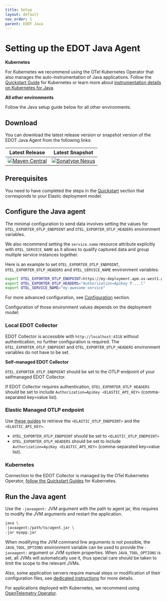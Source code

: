 ```yaml
---
title: Setup
layout: default
nav_order: 1
parent: EDOT Java
---
```


# Setting up the EDOT Java Agent

**Kubernetes**

For Kubernetes we recommend using the OTel Kubernetes Operator that also manages the auto-instrumentation of Java applications. Follow the [Quickstart Guide](../../../quickstart/index) for Kubernetes or learn more about [instrumentation details on Kubernetes for Java](./k8s). 

**All other environments**

Follow the Java setup guide below for all other environments.

## Download

You can download the latest release version or snapshot version of the EDOT Java Agent from the following links:

| Latest Release | Latest Snapshot |
|:---:|:---:|
| [![Maven Central](https://img.shields.io/maven-central/v/co.elastic.otel/elastic-otel-javaagent?label=elastic-otel-javaagent&style=for-the-badge)](https://mvnrepository.com/artifact/co.elastic.otel/elastic-otel-javaagent/latest) | [![Sonatype Nexus](https://img.shields.io/nexus/s/co.elastic.otel/elastic-otel-javaagent?server=https%3A%2F%2Foss.sonatype.org&label=elastic-otel-javaagent&style=for-the-badge)](https://oss.sonatype.org/service/local/artifact/maven/redirect?r=snapshots&g=co.elastic.otel&a=elastic-otel-javaagent&v=LATEST) |

## Prerequisites

You need to have completed the steps in the [Quickstart](/quickstart/) section that corresponds to your Elastic deployment model.

##  Configure the Java agent

The minimal configuration to send data involves setting the values for `OTEL_EXPORTER_OTLP_ENDPOINT` and `OTEL_EXPORTER_OTLP_HEADERS` environment variables.

We also recommend setting the `service.name` resource attribute explicitly with `OTEL_SERVICE_NAME` as it allows to qualify captured data and group multiple service instances together.

Here is an example to set `OTEL_EXPORTER_OTLP_ENDPOINT`, `OTEL_EXPORTER_OTLP_HEADERS` and `OTEL_SERVICE_NAME` environment variables:

```bash
export OTEL_EXPORTER_OTLP_ENDPOINT=https://my-deployment.apm.us-west1.gcp.cloud.es.io
export OTEL_EXPORTER_OTLP_HEADERS="Authorization=ApiKey P....l"
export OTEL_SERVICE_NAME="my-awesome-service"
```

For more advanced configuration, see [Configuration](../configuration) section.

Configuration of those environment values depends on the deployment model:

### Local EDOT Collector

EDOT Collector is accessible with `http://localhost:4318` without authentication, no further configuration is required.
The `OTEL_EXPORTER_OTLP_ENDPOINT` and `OTEL_EXPORTER_OTLP_HEADERS` environment variables do not have to be set.

**Self-managed EDOT Collector**

`OTEL_EXPORTER_OTLP_ENDPOINT` should be set to the OTLP endpoint of your selfmanaged EDOT Collector.
    
If EDOT Collector requires authentication, `OTEL_EXPORTER_OTLP_HEADERS` should be set to include `Authorization=ApiKey <ELASTIC_API_KEY>` (comma-separated key=value list).

### Elastic Managed OTLP endpoint

Use [these guides](../../../quickstart/serverless/index) to retrieve the `<ELASTIC_OTLP_ENDPOINT>` and the `<ELASTIC_API_KEY>`.

- `OTEL_EXPORTER_OTLP_ENDPOINT` should be set to `<ELASTIC_OTLP_ENDPOINT>`
- `OTEL_EXPORTER_OTLP_HEADERS` should be set to include `Authorization=ApiKey <ELASTIC_API_KEY>` (comma-separated key=value list).

### Kubernetes

Connection to the EDOT Collector is managed by the OTel Kubernetes Operator, [follow the Quickstart Guides](../../../quickstart/index) for Kubernetes.

## Run the Java agent

Use the `-javaagent:` JVM argument with the path to agent jar, this requires to modify the JVM arguments and restart
the application.

```bash
java \
-javaagent:/path/to/agent.jar \
-jar myapp.jar
```

When modifying the JVM command line arguments is not possible, the `JAVA_TOOL_OPTIONS` environment variable can be used
to provide the `-javaagent:` argument or JVM system properties. When `JAVA_TOOL_OPTIONS` is set, all JVMs will automatically 
use it, thus special care should be taken to limit the scope to the relevant JVMs.

Also, some application servers require manual steps or modification of their configuration files, see [dedicated instructions](https://opentelemetry.io/docs/zero-code/java/agent/server-config/) for more details.

For applications deployed with Kubernetes, we recommend using [OpenTelemetry Operator](./k8s).

